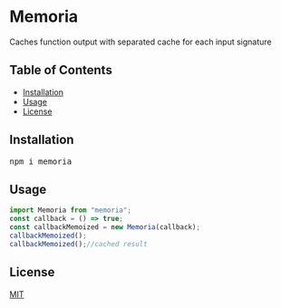 # Memoria
Caches function output with separated cache for each input signature

## Table of Contents

- [Installation](#installation)
- [Usage](#usage)
- [License](#License)

## Installation

<pre>npm i memoria</pre>

## Usage
```js
import Memoria from "memoria";
const callback = () => true;
const callbackMemoized = new Memoria(callback);
callbackMemoized();
callbackMemoized();//cached result
```
## License
[MIT](license)

